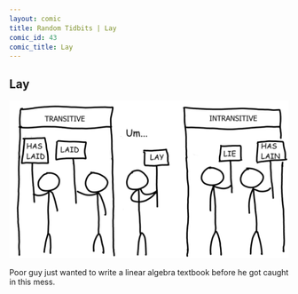 ```yaml
---
layout: comic
title: Random Tidbits | Lay
comic_id: 43
comic_title: Lay
---
```


## Lay

<img id="img43" src="/assets/images/43.png">

Poor guy just wanted to write a linear algebra textbook before he got caught in this mess.
